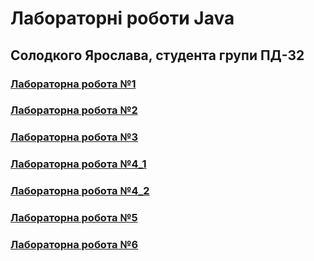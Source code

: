 ﻿# Лабораторні роботи Java

## Солодкого Ярослава, студента групи ПД-32

### [Лабораторна робота №1](src/main/java/com/solodkyi/java_labs/Lab1/README.md)

### [Лабораторна робота №2](src/main/java/com/solodkyi/java_labs/Lab2/README.md)

### [Лабораторна робота №3](src/main/java/com/solodkyi/java_labs/Lab3/README.md)

### [Лабораторна робота №4_1](src/main/java/com/solodkyi/java_labs/Lab4_1/README.md)

### [Лабораторна робота №4_2](src/main/java/com/solodkyi/java_labs/Lab4_2/README.md)

### [Лабораторна робота №5](src/main/java/com/solodkyi/java_labs/Lab5/README.md)

### [Лабораторна робота №6](src/main/java/com/solodkyi/java_labs/Lab6/README.md)